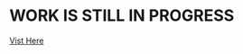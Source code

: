 
# WORK IS STILL IN PROGRESS
<a href="https://planetearthh.github.io/deathday.github.io/">Vist Here</a>

